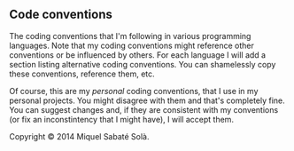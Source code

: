 
## Code conventions

The coding conventions that I'm following in various programming languages.
Note that my coding conventions might reference other conventions or be
influenced by others. For each language I will add a section listing
alternative coding conventions. You can shamelessly copy these conventions,
reference them, etc.

Of course, this are my *personal* coding conventions, that I use in my personal
projects. You might disagree with them and that's completely fine. You can
suggest changes and, if they are consistent with my conventions (or fix an
inconstintency that I might have), I will accept them.

Copyright &copy; 2014 Miquel Sabaté Solà.

